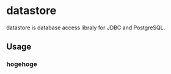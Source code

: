 datastore
=========

datastore is database access libraly for JDBC and PostgreSQL.

## Usage

### hogehoge 